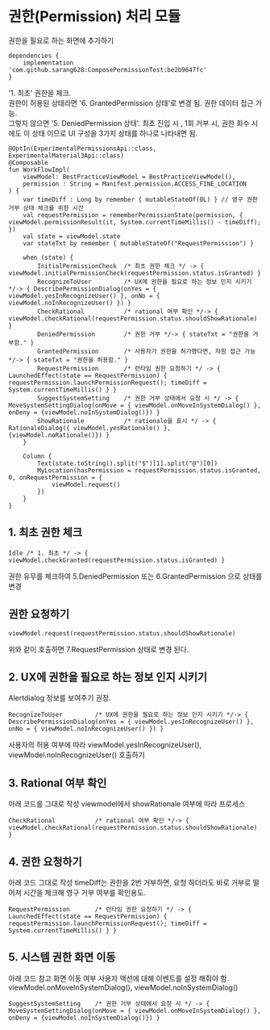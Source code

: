 # 권한(Permission) 처리 모듈

권한을 필요로 하는 화면에 추가하기

```
dependencies {
    implementation 'com.github.sarang628:ComposePermissionTest:be2b9647fc'
}
```

'1. 최초' 권한을 체크.<br>
권한이 허용된 상태라면 '6. GrantedPermission 상태'로 변경 됨. 권한 데이터 접근 가능.<br>
그렇지 않으면 '5. DeniedPermission 상태'. 최초 진입 시 , 1회 거부 시, 권한 회수 시에도 이 상태 이므로 UI 구성을 3가지 상태를 하나로 나타내면 됨.

```
@OptIn(ExperimentalPermissionsApi::class, ExperimentalMaterial3Api::class)
@Composable
fun WorkFlowImpl(
    viewModel: BestPracticeViewModel = BestPracticeViewModel(),
    permission : String = Manifest.permission.ACCESS_FINE_LOCATION
) {
    var timeDiff : Long by remember { mutableStateOf(0L) } // 영구 권한 거부 상태 체크를 위한 시간
    val requestPermission = rememberPermissionState(permission, { viewModel.permissionResult(it, System.currentTimeMillis() - timeDiff); })
    val state = viewModel.state
    var stateTxt by remember { mutableStateOf("RequestPermission") }

    when (state) {
        InitialPermissionCheck  /* 최초 권한 체크 */ -> { viewModel.initialPermissionCheck(requestPermission.status.isGranted) }
        RecognizeToUser         /* UX에 권한을 필요로 하는 정보 인지 시키기 */-> { DescribePermissionDialog(onYes = { viewModel.yesInRecognizeUser() }, onNo = { viewModel.noInRecognizeUser() }) }
        CheckRational           /* rational 여부 확인 */-> { viewModel.checkRational(requestPermission.status.shouldShowRationale) }
        DeniedPermission        /* 권한 거부 */-> { stateTxt = "권한을 거부함." }
        GrantedPermission       /* 사용자가 권한을 허가했다면, 자원 접근 가능 */-> { stateTxt = "권한을 허용함." }
        RequestPermission       /* 런타임 권한 요청하기 */ -> { LaunchedEffect(state == RequestPermission) { requestPermission.launchPermissionRequest(); timeDiff = System.currentTimeMillis() } }
        SuggestSystemSetting    /* 권한 거부 상태에서 요청 시 */ -> { MoveSystemSettingDialog(onMove = { viewModel.onMoveInSystemDialog() }, onDeny = {viewModel.noInSystemDialog()}) }
        ShowRationale           /* rationale을 표시 */ -> { RationaleDialog({ viewModel.yesRationale() }, {viewModel.noRationale()}) }
    }

    Column {
        Text(state.toString().split("$")[1].split("@")[0])
        MyLocation(hasPermission = requestPermission.status.isGranted, 0, onRequestPermission = {
            viewModel.request()
        })
    }
}
```

## 1. 최초 권한 체크
```
Idle /* 1. 최초 */ -> { viewModel.checkGranted(requestPermission.status.isGranted) }
```
권한 유무를 체크하여 5.DeniedPermission 또는 6.GrantedPermission 으로 상태를 변경

## 권한 요청하기
```
viewModel.request(requestPermission.status.shouldShowRationale)
```
위와 같이 호출하면 7.RequestPermission 상태로 변경 된다.

## 2. UX에 권한을 필요로 하는 정보 인지 시키기

Alertdialog 정보를 보여주기 권장.

```
RecognizeToUser         /* UX에 권한을 필요로 하는 정보 인지 시키기 */-> { DescribePermissionDialog(onYes = { viewModel.yesInRecognizeUser() }, onNo = { viewModel.noInRecognizeUser() }) }
```
사용자의 허용 여부에 따라 viewModel.yesInRecognizeUser(), viewModel.noInRecognizeUser() 호출하기

## 3. Rational 여부 확인

아래 코드를 그대로 작성
viewmodel에서 showRationale 여부에 따라 프로세스 
```
CheckRational           /* rational 여부 확인 */-> { viewModel.checkRational(requestPermission.status.shouldShowRationale) }
```

## 4. 권한 요청하기

아래 코드 그대로 작성
timeDiff는 권한을 2번 거부하면, 요청 하더라도 바로 거부로 떨어져 시간을 체크해 영구 거부 여부를 확인용도.

```
RequestPermission       /* 런타임 권한 요청하기 */ -> { LaunchedEffect(state == RequestPermission) { requestPermission.launchPermissionRequest(); timeDiff = System.currentTimeMillis() } }
```

## 5. 시스템 권한 화면 이동

아래 코드 참고
화면 이동 여부 사용자 액션에 대해 이벤트를 설정 해줘야 함. viewModel.onMoveInSystemDialog(), viewModel.noInSystemDialog()

```
SuggestSystemSetting    /* 권한 거부 상태에서 요청 시 */ -> { MoveSystemSettingDialog(onMove = { viewModel.onMoveInSystemDialog() }, onDeny = {viewModel.noInSystemDialog()}) }
```